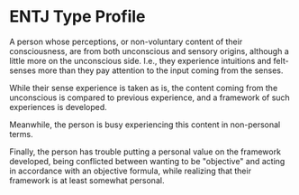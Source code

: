 # ENTJ Type Profile

A person whose perceptions, or non-voluntary content of their consciousness,
are from both unconscious and sensory origins, although a little more on the unconscious side. 
I.e., they experience intuitions and felt-senses
more than they pay attention to the input coming from the senses.

While their sense experience is taken as is, the content coming from the unconscious is compared to previous
experience, and a framework of such experiences is developed.

Meanwhile, the person is busy experiencing this content in non-personal terms.

Finally, the person has trouble putting a personal value on the framework developed, being conflicted between
wanting to be "objective" and acting in accordance with an objective formula, while realizing that their
framework is at least somewhat personal.
